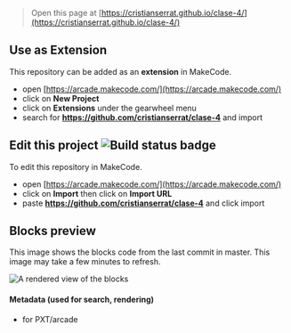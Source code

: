  


> Open this page at [https://cristianserrat.github.io/clase-4/](https://cristianserrat.github.io/clase-4/)

## Use as Extension

This repository can be added as an **extension** in MakeCode.

* open [https://arcade.makecode.com/](https://arcade.makecode.com/)
* click on **New Project**
* click on **Extensions** under the gearwheel menu
* search for **https://github.com/cristianserrat/clase-4** and import

## Edit this project ![Build status badge](https://github.com/cristianserrat/clase-4/workflows/MakeCode/badge.svg)

To edit this repository in MakeCode.

* open [https://arcade.makecode.com/](https://arcade.makecode.com/)
* click on **Import** then click on **Import URL**
* paste **https://github.com/cristianserrat/clase-4** and click import

## Blocks preview

This image shows the blocks code from the last commit in master.
This image may take a few minutes to refresh.

![A rendered view of the blocks](https://github.com/cristianserrat/clase-4/raw/master/.github/makecode/blocks.png)

#### Metadata (used for search, rendering)

* for PXT/arcade
<script src="https://makecode.com/gh-pages-embed.js"></script><script>makeCodeRender("{{ site.makecode.home_url }}", "{{ site.github.owner_name }}/{{ site.github.repository_name }}");</script>
